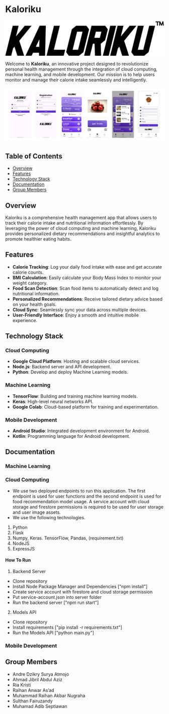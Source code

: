 # Kaloriku

![Kaloriku Logo](/profile/asset/logo.png)

Welcome to **Kaloriku**, an innovative project designed to revolutionize personal health management through the integration of cloud computing, machine learning, and mobile development. Our mission is to help users monitor and manage their calorie intake seamlessly and intelligently.

![Kaloriku Preview](/profile/asset/preview.png)

## Table of Contents

- [Overview](#overview)
- [Features](#features)
- [Technology Stack](#technology-stack)
- [Documentation](#documentation)
- [Group Members](#group-members)

## Overview

Kaloriku is a comprehensive health management app that allows users to track their calorie intake and nutritional information effortlessly. By leveraging the power of cloud computing and machine learning, Kaloriku provides personalized dietary recommendations and insightful analytics to promote healthier eating habits.

## Features

- **Calorie Tracking**: Log your daily food intake with ease and get accurate calorie counts.
- **BMI Calculation**: Easily calculate your Body Mass Index to monitor your weight category.
- **Food Scan Detection**: Scan food items to automatically detect and log nutritional information.
- **Personalized Recommendations**: Receive tailored dietary advice based on your health goals.
- **Cloud Sync**: Seamlessly sync your data across multiple devices.
- **User-Friendly Interface**: Enjoy a smooth and intuitive mobile experience.

## Technology Stack

### Cloud Computing

- **Google Cloud Platform**: Hosting and scalable cloud services.
- **Node.js**: Backend server and API development.
- **Python**: Develop and deploy Machine Learning models.

### Machine Learning

- **TensorFlow**: Building and training machine learning models.
- **Keras**: High-level neural networks API.
- **Google Colab**: Cloud-based platform for training and experimentation.

### Mobile Development

- **Android Studio**: Integrated development environment for Android.
- **Kotlin**: Programming language for Android development.

## Documentation

### Machine Learning

### Cloud Computing

- We use two deployed endpoints to run this application. The first endpoint is used for user functions and the second endpoint is used for food recommendation model usage. A service account with cloud storage and firestore permissions is required to be used for user storage and user image assets.
- We use the following technologies.
1. Python
2. Flask
3. Numpy, Keras. TensorFlow, Pandas, (requirement.txt)
4. NodeJS
5. ExpressJS

#### How To Run 
1. Backend Server
- Clone repository
- Install Node Package Manager and Dependencies ["npm install"]
- Create service account with firestore and cloud storage permission
- Put service-account.json into server folder
- Run the backend server ["npm run start"]
   
2. Models API
- Clone repository
- Install requirements ["pip install -r requirements.txt"]
- Run the Models API ["python main.py"]

### Mobile Development



## Group Members
* Andre Dzikry Surya Atmojo 
* Ahmad Jibril Abdul Aziz 
* Ria Kristi 
* Raihan Anwar As’ad 
* Muhammad Raihan Akbar Nugraha 
* Sulthan Fairuzandy
* Muhamad Adib Septiawan 
